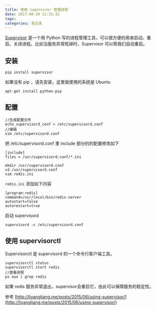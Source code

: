 ```yaml
---
title: 使用 supervisor 管理进程
date: 2017-08-20 11:31:32
tags:
categories: 笔记本
---
```

[Supervisor](http://supervisord.org/) 是一个用 Python 写的进程管理工具，可以很方便的用来启动、重启、关闭进程。比如当服务异常死掉时，Supervisor 可以帮我们自动重启。

## 安装
```shell
pip install supervisor
```
如果没有 pip ，请先安装，这里我使用的系统是 Ubuntu
```shell
apt-get install python-pip
```

## 配置

```
//生成配置文件
echo_supervisord_conf > /etc/supervisord.conf
//编辑
vim /etc/supervisord.conf
```
把 /etc/supervisord.conf 里 include 部分的的配置修改如下
```
[include]
files = /usr/supervisord.conf/*.ini
```
```
mkdir /usr/supervisord.conf
cd /usr/supervisord.conf
vim redis.ini
```
`redis.ini` 添加如下内容
```
[program:redis]
command=/usr/local/bin/redis-server
autostart=false
autorestart=true
```
启动 supervisord
```
supervisord -c /etc/supervisord.conf
```
## 使用 supervisorctl
Supervisorctl 是 supervisord 的一个命令行客户端工具。
```
supervisorctl status
supervisorctl start redis
//查看进程
ps aux | grep redis
```
如果 redis 服务异常退出，supervisor会重启它，由此可以保障服务的稳定性。

参考
[http://liyangliang.me/posts/2015/06/using-supervisor/](http://liyangliang.me/posts/2015/06/using-supervisor/)